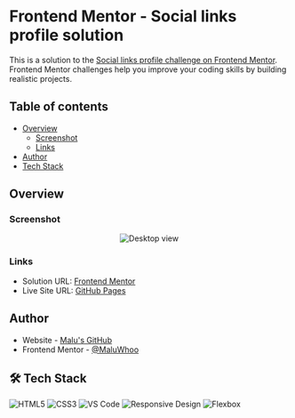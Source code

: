 # Frontend Mentor - Social links profile solution

This is a solution to the [Social links profile challenge on Frontend Mentor](https://www.frontendmentor.io/challenges/social-links-profile-UG32l9m6dQ). Frontend Mentor challenges help you improve your coding skills by building realistic projects. 

## Table of contents

- [Overview](#overview)
  - [Screenshot](#screenshot)
  - [Links](#links)
- [Author](#author)
- [Tech Stack](#%EF%B8%8F-tech-stack)

## Overview

### Screenshot

<div align="center">
  <img src="" alt="Desktop view" width=""/>
</div>

### Links

- Solution URL: [Frontend Mentor]()
- Live Site URL: [GitHub Pages]()

## Author

- Website - [Malu's GitHub](https://github.com/MaluWhoo)
- Frontend Mentor - [@MaluWhoo](https://www.frontendmentor.io/profile/MaluWhoo)

## 🛠️ Tech Stack

![HTML5](https://img.shields.io/badge/HTML5-E34F26?style=for-the-badge&logo=html5&logoColor=white)
![CSS3](https://img.shields.io/badge/CSS3-1572B6?style=for-the-badge&logo=css3&logoColor=white)
![VS Code](https://img.shields.io/badge/VS_Code-007ACC?style=for-the-badge&logo=visual-studio-code&logoColor=white)
![Responsive Design](https://img.shields.io/badge/Responsive_Design-4CAF50?style=for-the-badge&logo=css3&logoColor=white)
![Flexbox](https://img.shields.io/badge/Flexbox-FF6F61?style=for-the-badge&logo=css3&logoColor=white)
